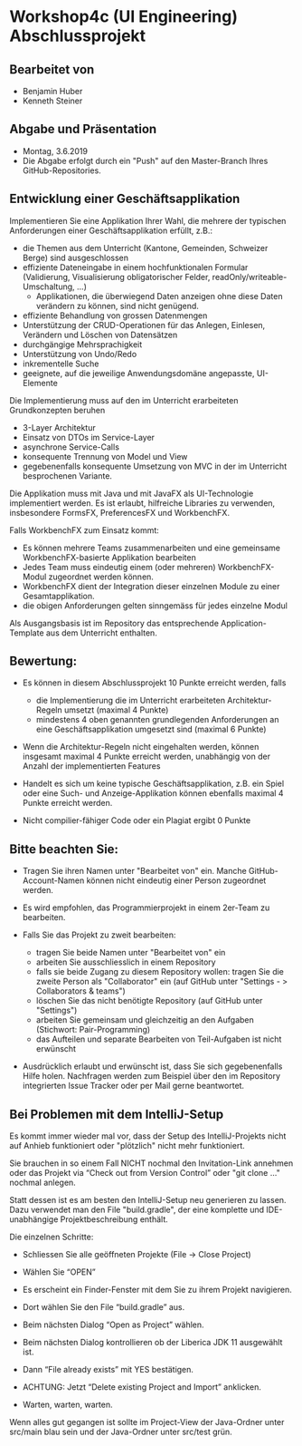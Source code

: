 ﻿# Workshop4c (UI Engineering) Abschlussprojekt

## Bearbeitet von
 - Benjamin Huber
 - Kenneth Steiner
 
## Abgabe und Präsentation
- Montag, 3.6.2019
- Die Abgabe erfolgt durch ein "Push" auf den Master-Branch Ihres GitHub-Repositories.
 
## Entwicklung einer Geschäftsapplikation

Implementieren Sie eine Applikation Ihrer Wahl, die mehrere der typischen Anforderungen einer Geschäftsapplikation erfüllt, z.B.: 
  - die Themen aus dem Unterricht (Kantone, Gemeinden, Schweizer Berge) sind ausgeschlossen
  - effiziente Dateneingabe in einem hochfunktionalen Formular (Validierung, Visualisierung obligatorischer Felder, readOnly/writeable-Umschaltung, ...)
      - Applikationen, die überwiegend Daten anzeigen ohne diese Daten verändern zu können, sind nicht genügend.
  - effiziente Behandlung von grossen Datenmengen
  - Unterstützung der CRUD-Operationen für das Anlegen, Einlesen, Verändern und Löschen von Datensätzen
  - durchgängige Mehrsprachigkeit
  - Unterstützung von Undo/Redo
  - inkrementelle Suche
  - geeignete, auf die jeweilige Anwendungsdomäne angepasste, UI-Elemente
  
Die Implementierung muss auf den im Unterricht erarbeiteten Grundkonzepten beruhen
  - 3-Layer Architektur
  - Einsatz von DTOs im Service-Layer
  - asynchrone Service-Calls
  - konsequente Trennung von Model und View
  - gegebenenfalls konsequente Umsetzung von MVC in der im Unterricht besprochenen Variante.
  
Die Applikation muss mit Java und mit JavaFX als UI-Technologie implementiert werden. Es ist erlaubt, hilfreiche 
Libraries zu verwenden, insbesondere FormsFX, PreferencesFX und WorkbenchFX.

Falls WorkbenchFX zum Einsatz kommt:
  - Es können mehrere Teams zusammenarbeiten und eine gemeinsame WorkbenchFX-basierte Applikation bearbeiten
  - Jedes Team muss eindeutig einem (oder mehreren) WorkbenchFX-Modul zugeordnet werden können.
  - WorkbenchFX dient der Integration dieser einzelnen Module zu einer Gesamtapplikation. 
  - die obigen Anforderungen gelten sinngemäss für jedes einzelne Modul

Als Ausgangsbasis ist im Repository das entsprechende Application-Template aus dem Unterricht enthalten.


## Bewertung:
 - Es können in diesem Abschlussprojekt 10 Punkte erreicht werden, falls
   - die Implementierung die im Unterricht erarbeiteten Architektur-Regeln umsetzt (maximal 4 Punkte)
   - mindestens 4 oben genannten grundlegenden Anforderungen an eine Geschäftsapplikation umgesetzt sind (maximal 6 Punkte)
   
 - Wenn die Architektur-Regeln nicht eingehalten werden, können insgesamt maximal 4 Punkte erreicht werden, unabhängig von der Anzahl der 
   implementierten Features
   
 - Handelt es sich um keine typische Geschäftsapplikation, z.B. ein Spiel oder eine Such- und Anzeige-Applikation können ebenfalls maximal 4 Punkte erreicht werden.  
 
 - Nicht compilier-fähiger Code oder ein Plagiat ergibt 0 Punkte
 

## Bitte beachten Sie:
 - Tragen Sie ihren Namen unter "Bearbeitet von" ein. Manche GitHub-Account-Namen können nicht eindeutig einer Person zugeordnet werden.
 
 - Es wird empfohlen, das Programmierprojekt in einem 2er-Team zu bearbeiten. 
 
 - Falls Sie das Projekt zu zweit bearbeiten:
   - tragen Sie beide Namen unter "Bearbeitet von" ein
   - arbeiten Sie ausschliesslich in einem Repository
   - falls sie beide Zugang zu diesem Repository wollen: tragen Sie die zweite Person als "Collaborator" ein (auf GitHub unter "Settings - > Collaborators & teams")
   - löschen Sie das nicht benötigte Repository (auf GitHub unter "Settings")
   - arbeiten Sie gemeinsam und gleichzeitig an den Aufgaben (Stichwort: Pair-Programming)
   - das Aufteilen und separate Bearbeiten von Teil-Aufgaben ist nicht erwünscht
 
 - Ausdrücklich erlaubt und erwünscht ist, dass Sie sich gegebenenfalls Hilfe holen. Nachfragen werden zum Beispiel über den im Repository integrierten 
 Issue Tracker oder per Mail gerne beantwortet. 
 
 
 ## Bei Problemen mit dem IntelliJ-Setup
 Es kommt immer wieder mal vor, dass der Setup des IntelliJ-Projekts nicht auf Anhieb funktioniert oder "plötzlich"
 nicht mehr funktioniert.
 
 Sie brauchen in so einem Fall NICHT nochmal den Invitation-Link annehmen oder das Projekt via “Check out from Version Control” oder "git clone ..." nochmal anlegen.
 
 Statt dessen ist es am besten den IntelliJ-Setup neu generieren zu lassen. Dazu verwendet man den File "build.gradle", der eine 
 komplette und IDE-unabhängige Projektbeschreibung enthält.
 
 Die einzelnen Schritte:
 
 - Schliessen Sie alle geöffneten Projekte (File -> Close Project)
 
 - Wählen Sie “OPEN” 
 
 - Es erscheint ein Finder-Fenster mit dem Sie zu ihrem Projekt navigieren.
 
 - Dort wählen Sie den File “build.gradle” aus.
 
 - Beim nächsten Dialog “Open as Project” wählen.
 
 - Beim nächsten Dialog kontrollieren ob der Liberica JDK 11 ausgewählt ist.
 
 - Dann “File already exists” mit YES bestätigen.
 
 - ACHTUNG: Jetzt “Delete existing Project and Import” anklicken.
 
 - Warten, warten, warten.
 
 Wenn alles gut gegangen ist sollte im Project-View der Java-Ordner unter src/main blau sein und der Java-Ordner unter src/test grün.